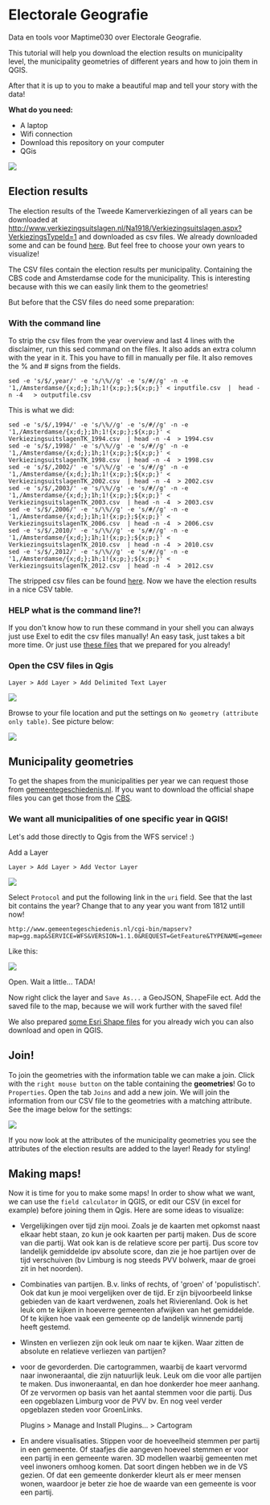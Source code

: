 # Electorale Geografie

Data en tools voor Maptime030 over Electorale Geografie.

This tutorial will help you download the election results on municipality level, the municipality geometries of different years and how to join them in QGIS.

After that it is up to you to make a beautiful map and tell your story with the data!

**What do you need:**

- A laptop
- Wifi connection
- Download this repository on your computer 
- QGis

![](images/opkomstpercentage.png)

## Election results

The election results of the Tweede Kamerverkiezingen of all years can be downloaded at http://www.verkiezingsuitslagen.nl/Na1918/Verkiezingsuitslagen.aspx?VerkiezingsTypeId=1 and downloaded as csv files. We already downloaded some and can be found [here](/csv_downloads). But feel free to choose your own years to visualize! 

The CSV files contain the election results per municipality. Containing the CBS code and Amsterdamse code for the municipality. This is interesting because with this we can easily link them to the geometries!

But before that the CSV files do need some preparation:

### With the command line
To strip the csv files from the year overview and last 4 lines with the disclaimer, run this sed command on the files. It also adds an extra column with the year in it. This you have to fill in manually per file.  It also removes the % and # signs from the fields. 

	sed -e 's/$/,year/' -e 's/\%//g' -e 's/#//g' -n -e '1,/Amsterdamse/{x;d;};1h;1!{x;p;};${x;p;}' < inputfile.csv  |  head -n -4   > outputfile.csv

This is what we did:

	sed -e 's/$/,1994/' -e 's/\%//g' -e 's/#//g' -n -e '1,/Amsterdamse/{x;d;};1h;1!{x;p;};${x;p;}' < VerkiezingsuitslagenTK_1994.csv  | head -n -4  > 1994.csv
	sed -e 's/$/,1998/' -e 's/\%//g' -e 's/#//g' -n -e '1,/Amsterdamse/{x;d;};1h;1!{x;p;};${x;p;}' < VerkiezingsuitslagenTK_1998.csv  | head -n -4  > 1998.csv
	sed -e 's/$/,2002/' -e 's/\%//g' -e 's/#//g' -n -e '1,/Amsterdamse/{x;d;};1h;1!{x;p;};${x;p;}' < VerkiezingsuitslagenTK_2002.csv  | head -n -4  > 2002.csv
	sed -e 's/$/,2003/' -e 's/\%//g' -e 's/#//g' -n -e '1,/Amsterdamse/{x;d;};1h;1!{x;p;};${x;p;}' < VerkiezingsuitslagenTK_2003.csv  | head -n -4  > 2003.csv
	sed -e 's/$/,2006/' -e 's/\%//g' -e 's/#//g' -n -e '1,/Amsterdamse/{x;d;};1h;1!{x;p;};${x;p;}' < VerkiezingsuitslagenTK_2006.csv  | head -n -4  > 2006.csv
	sed -e 's/$/,2010/' -e 's/\%//g' -e 's/#//g' -n -e '1,/Amsterdamse/{x;d;};1h;1!{x;p;};${x;p;}' < VerkiezingsuitslagenTK_2010.csv  | head -n -4  > 2010.csv
	sed -e 's/$/,2012/' -e 's/\%//g' -e 's/#//g' -n -e '1,/Amsterdamse/{x;d;};1h;1!{x;p;};${x;p;}' < VerkiezingsuitslagenTK_2012.csv  | head -n -4  > 2012.csv

The stripped csv files can be found [here](/csv_edited). Now we have the election results in a nice CSV table. 

### HELP what is the command line?!
If you don't know how to run these command in your shell you can always just use Exel to edit the csv files manually! An easy task, just takes a bit more time. Or just use [these files](/csv_edited) that we prepared for you already! 

### Open the CSV files in Qgis

	Layer > Add Layer > Add Delimited Text Layer

![](images/add_csv.png)

Browse to your file location and put the settings on `No geometry (attribute only table)`. See picture below:

![](images/open_csv.png)


## Municipality geometries

To get the shapes from the municipalities per year we can request those from [gemeentegeschiedenis.nl](www.gemeentegeschiedenis.nl). If you want to download the official shape files you can get those from the [CBS](https://www.cbs.nl/nl-nl/dossier/nederland-regionaal/geografische-data).

### We want all municipalities of one specific year in QGIS!

Let's add those directly to Qgis from the WFS service! :) 

Add a Layer
	
	Layer > Add Layer > Add Vector Layer

![](images/add_vector_layer.png)

Select `Protocol` and put the following link in the `uri` field. See that the last bit contains the year? Change that to any year you want from 1812 untill now! 

	http://www.gemeentegeschiedenis.nl/cgi-bin/mapserv?map=gg.map&SERVICE=WFS&VERSION=1.1.0&REQUEST=GetFeature&TYPENAME=gemeenteref&SRSNAME=EPSG:4326&OUTPUTFORMAT=geojson&jaar=1980

Like this:

![](images/geojson.png)

Open. Wait a little... TADA! 

Now right click the layer and `Save As...` a GeoJSON, ShapeFile ect. Add the saved file to the map, because we will work further with the saved file! 

We also prepared [some Esri Shape files](/shapefiles) for you already wich you can also download and open in QGIS. 


## Join!

To join the geometries with the information table we can make a join. 
Click with the `right mouse button` on the table containing the **geometries**! Go to `Properties`.
Open the tab `Joins` and add a new join. We will join the information from our CSV file to the geometries with a matching attribute.
See the image below for the settings: 

![](images/join.png)

If you now look at the attributes of the municipality geometries you see the attributes of the election results are added to the layer!
Ready for styling!

## Making maps!
Now it is time for you to make some maps! In order to show what we want, we can use the `field calculator` in QGIS, or edit our CSV (in excel for example) before joining them in Qgis. 
Here are some ideas to visualize:

* Vergelijkingen over tijd zijn mooi. Zoals je de kaarten met opkomst naast elkaar hebt staan, zo kun je ook kaarten per partij maken. Dus de score van die partij. Wat ook kan is de relatieve score per partij. Dus score tov landelijk gemiddelde ipv absolute score, dan zie je hoe partijen over de tijd verschuiven (bv Limburg is nog steeds PVV bolwerk, maar de groei zit in het noorden). 

* Combinaties van partijen. B.v. links of rechts, of 'groen' of 'populistisch'. Ook dat kun je mooi vergelijken over de tijd. Er zijn bijvoorbeeld linkse gebieden van de kaart verdwenen, zoals het Rivierenland. Ook is het leuk om te kijken in hoeverre gemeenten afwijken van het gemiddelde. Of te kijken hoe vaak een gemeente op de landelijk winnende partij heeft gestemd. 

* Winsten en verliezen zijn ook leuk om naar te kijken. Waar zitten de absolute en relatieve verliezen van partijen? 

* voor de gevorderden. Die cartogrammen, waarbij de kaart vervormd naar inwoneraantal, die zijn natuurlijk leuk. Leuk om die voor alle partijen te maken. Dus inwoneraantal, en dan hoe donkerder hoe meer aanhang. Of ze vervormen op basis van het aantal stemmen voor die partij. Dus een opgeblazen Limburg voor de PVV bv. En nog veel verder opgeblazen steden voor GroenLinks. 

	Plugins > Manage and Install Plugins...  > Cartogram

* En andere visualisaties. Stippen voor de hoeveelheid stemmen per partij in een gemeente. Of staafjes die aangeven hoeveel stemmen er voor een partij in een gemeente waren. 3D modellen waarbij gemeenten met veel inwoners omhoog komen. Dat soort dingen hebben we in de VS gezien. Of dat een gemeente donkerder kleurt als er meer mensen wonen, waardoor je beter zie hoe de waarde van een gemeente is voor een partij. 


